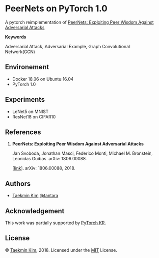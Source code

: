 # PeerNets on PyTorch 1.0

A pytorch reimplementation of [PeerNets: Exploiting Peer Wisdom Against Adversarial Attacks](https://arxiv.org/abs/1806.00088)

**Keywords**

Adversarial Attack, Adversarial Example, Graph Convolutional Network(GCN)

## Environement

* Docker 18.06 on Ubuntu 16.04
* PyTorch 1.0



## Experiments

* LeNet5 on MNIST
* ResNet18 on CIFAR10



## References

1. **PeerNets: Exploiting Peer Wisdom Against Adversarial Attacks**<br>

   Jan Svoboda, Jonathan Masci, Federico Monti, Michael M. Bronstein, Leonidas Guibas. arXiv: 1806.00088.<br>

   [[link]](https://arxiv.org/abs/1806.00088). arXiv: 1806.00088, 2018.


## Authors

- [Taekmin Kim](https://www.linkedin.com/in/taekminkim/) [@tantara](https://www.linkedin.com/in/taekminkim/)



## Acknowledgement

This work was partially supported by [PyTorch KR](https://github.com/PyTorchKR).



## License

© [Taekmin Kim](https://www.linkedin.com/in/taekminkim/), 2018. Licensed under the [MIT](LICENSE) License.